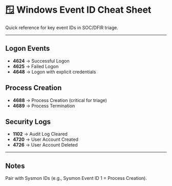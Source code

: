 # 🪟 Windows Event ID Cheat Sheet

Quick reference for key event IDs in SOC/DFIR triage.

---

## Logon Events
- **4624** → Successful Logon  
- **4625** → Failed Logon  
- **4648** → Logon with explicit credentials  

## Process Creation
- **4688** → Process Creation (critical for triage)  
- **4689** → Process Termination  

## Security Logs
- **1102** → Audit Log Cleared  
- **4720** → User Account Created  
- **4726** → User Account Deleted  

---

## Notes
Pair with Sysmon IDs (e.g., Sysmon Event ID 1 = Process Creation).
